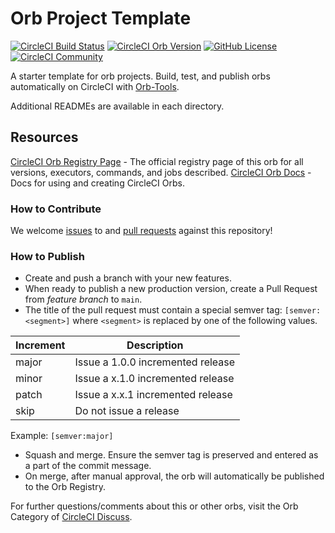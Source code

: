 # Orb Project Template

[![CircleCI Build Status](https://circleci.com/gh/trade-tariff/trade-tariff-ci-orb.svg?style=shield "CircleCI Build Status")](https://circleci.com/gh/trade-tariff/trade-tariff-ci-orb) [![CircleCI Orb Version](https://badges.circleci.com/orbs/trade-tariff/trade-tariff-ci-orb.svg)](https://circleci.com/orbs/registry/orb/trade-tariff/trade-tariff-ci-orb) [![GitHub License](https://img.shields.io/badge/license-MIT-lightgrey.svg)](https://raw.githubusercontent.com/trade-tariff/trade-tariff-ci-orb/master/LICENSE) [![CircleCI Community](https://img.shields.io/badge/community-CircleCI%20Discuss-343434.svg)](https://discuss.circleci.com/c/ecosystem/orbs)



A starter template for orb projects. Build, test, and publish orbs automatically on CircleCI with [Orb-Tools](https://circleci.com/orbs/registry/orb/circleci/orb-tools).

Additional READMEs are available in each directory.



## Resources

[CircleCI Orb Registry Page](https://circleci.com/orbs/registry/orb/trade-tariff/trade-tariff-ci-orb) - The official registry page of this orb for all versions, executors, commands, and jobs described.
[CircleCI Orb Docs](https://circleci.com/docs/2.0/orb-intro/#section=configuration) - Docs for using and creating CircleCI Orbs.

### How to Contribute

We welcome [issues](https://github.com/trade-tariff/trade-tariff-ci-orb/issues) to and [pull requests](https://github.com/trade-tariff/trade-tariff-ci-orb/pulls) against this repository!

### How to Publish
* Create and push a branch with your new features.
* When ready to publish a new production version, create a Pull Request from _feature branch_ to `main`.
* The title of the pull request must contain a special semver tag: `[semver:<segment>]` where `<segment>` is replaced by one of the following values.

| Increment | Description|
| ----------| -----------|
| major     | Issue a 1.0.0 incremented release|
| minor     | Issue a x.1.0 incremented release|
| patch     | Issue a x.x.1 incremented release|
| skip      | Do not issue a release|

Example: `[semver:major]`

* Squash and merge. Ensure the semver tag is preserved and entered as a part of the commit message.
* On merge, after manual approval, the orb will automatically be published to the Orb Registry.

For further questions/comments about this or other orbs, visit the Orb Category of [CircleCI Discuss](https://discuss.circleci.com/c/orbs).


